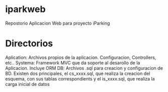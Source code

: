 # iparkweb
Repostorio Aplicacion Web para proyecto iParking

# Directorios

Aplication: Archivos propios de la aplicacion. Configuracion, Controllers, etc..
Systema: Framework MVC que da soporte al desarollo de la Aplicacion. Incluye ORM
DB: Archivos .sql para creacion y configuracion de BD. Existen dos principales, el
cs_xxxx.sql, que realiza la creacion del esquema, con sus tablas correspondients y el 
is_xxxx.sql, que realiza la carga inicial de datos
